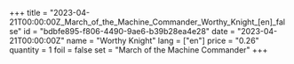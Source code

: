 +++
title = "2023-04-21T00:00:00Z_March_of_the_Machine_Commander_Worthy_Knight_[en]_false"
id = "bdbfe895-f806-4490-9ae6-b39b28ea4e28"
date = "2023-04-21T00:00:00Z"
name = "Worthy Knight"
lang = ["en"]
price = "0.26"
quantity = 1
foil = false
set = "March of the Machine Commander"
+++
